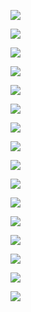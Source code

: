 ![](https://raw.githubusercontent.com/helloqingyang/mkdocs/main/docs/images/100/2022/20221008010317.jpg)

![](https://raw.githubusercontent.com/helloqingyang/mkdocs/main/docs/images/100/2022/20221008010332.jpg)

![](https://raw.githubusercontent.com/helloqingyang/mkdocs/main/docs/images/100/2022/20221008010338.jpg)

![](https://raw.githubusercontent.com/helloqingyang/mkdocs/main/docs/images/100/2022/20221008010345.jpg)

![](https://raw.githubusercontent.com/helloqingyang/mkdocs/main/docs/images/100/2022/20221008010352.jpg)

![](https://raw.githubusercontent.com/helloqingyang/mkdocs/main/docs/images/100/2022/20221008010358.jpg)

![](https://raw.githubusercontent.com/helloqingyang/mkdocs/main/docs/images/100/2022/20221008010407.jpg)

![](https://raw.githubusercontent.com/helloqingyang/mkdocs/main/docs/images/100/2022/20221008010414.jpg)

![](https://raw.githubusercontent.com/helloqingyang/mkdocs/main/docs/images/100/2022/20221008010420.jpg)

![](https://raw.githubusercontent.com/helloqingyang/mkdocs/main/docs/images/100/2022/20221008010425.jpg)

![](https://raw.githubusercontent.com/helloqingyang/mkdocs/main/docs/images/100/2022/20221008010440.jpg)

![](https://raw.githubusercontent.com/helloqingyang/mkdocs/main/docs/images/100/2022/20221008010445.jpg)

![](https://raw.githubusercontent.com/helloqingyang/mkdocs/main/docs/images/100/2022/20221008010450.jpg)

![](https://raw.githubusercontent.com/helloqingyang/mkdocs/main/docs/images/100/2022/20221008010455.jpg)

![](https://raw.githubusercontent.com/helloqingyang/mkdocs/main/docs/images/100/2022/20221008010501.jpg)

![](https://raw.githubusercontent.com/helloqingyang/mkdocs/main/docs/images/100/2022/20221008010506.jpg)